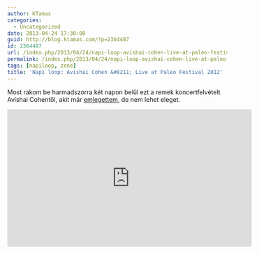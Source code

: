 ```yaml
---
author: KTamas
categories:
  - Uncategorized
date: 2013-04-24 17:30:00
guid: http://blog.ktamas.com/?p=2364487
id: 2364487
url: /index.php/2013/04/24/napi-loop-avishai-cohen-live-at-paleo-festival-2012/
permalink: /index.php/2013/04/24/napi-loop-avishai-cohen-live-at-paleo-festival-2012/
tags: [napiloop, zene]
title: 'Napi loop: Avishai Cohen &#8211; Live at Paleo Festival 2012'
---
```


Most rakom be harmadszorra két napon belül ezt a remek koncertfelvételt Avishai Cohentől, akit már [emlegettem](http://blog.ktamas.com/index.php/2013/04/05/napi-eloado-avishai-cohen/), de nem lehet eleget.

<iframe width="560" height="315" src="https://www.youtube.com/embed/H-ZYxftpsak" frameborder="0" allow="accelerometer; autoplay; encrypted-media; gyroscope; picture-in-picture" allowfullscreen></iframe>
